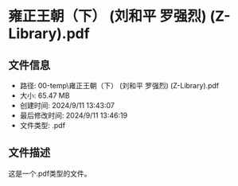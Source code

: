 ﻿# 雍正王朝（下） (刘和平  罗强烈) (Z-Library).pdf

## 文件信息
- 路径: 00-temp\雍正王朝（下） (刘和平  罗强烈) (Z-Library).pdf
- 大小: 65.47 MB
- 创建时间: 2024/9/11 13:43:07
- 最后修改时间: 2024/9/11 13:46:19
- 文件类型: .pdf

## 文件描述
这是一个.pdf类型的文件。

